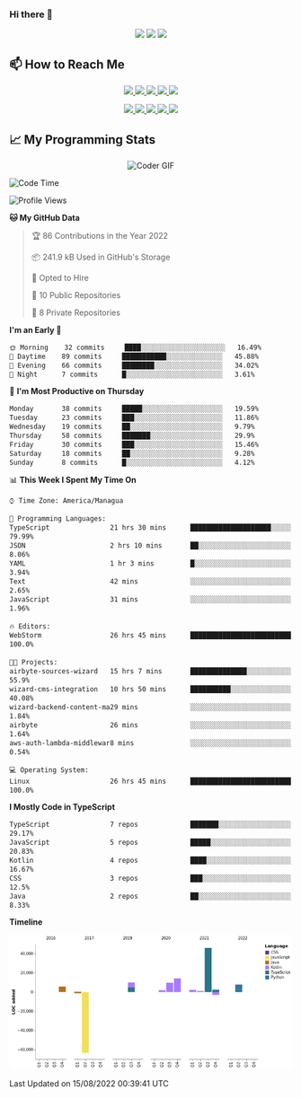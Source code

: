 ### Hi there 👋

<!--
**DevKenny/DevKenny** is a ✨ _special_ ✨ repository because its `README.md` (this file) appears on your GitHub profile.

Here are some ideas to get you started:

- 🔭 I’m currently working on ...
- 🌱 I’m currently learning ...
- 👯 I’m looking to collaborate on ...
- 🤔 I’m looking for help with ...
- 💬 Ask me about ...
- 📫 How to reach me: ...
- 😄 Pronouns: ...
- ⚡ Fun fact: ...
-->

<p align = "center">
  <img src="https://github-readme-stats.vercel.app/api?username=DevKenny&count_private=true&show_icons=true&theme=graywhite&line_height=30&hide_border=true">
  <img src="https://github-readme-stats.vercel.app/api/top-langs/?username=DevKenny&hide=html,css&theme=graywhite&hide_border=true">
  <img src="https://github-profile-summary-cards.vercel.app/api/cards/profile-details?username=DevKenny&theme=vue">
</p>

## 📫 How to Reach Me

<p align="center">
 <a href="https://devkenny.github.io">
  <img src="https://img.shields.io/badge/DevKenny-%23206A5D.svg?&style=for-the-badge&logo=jquery&logoColor=white" />
 </a>

 <a href="https://www.linkedin.com/in/hreal92">
  <img src="https://img.shields.io/badge/connect-%230077B5.svg?&style=for-the-badge&logo=linkedin&logoColor=white" />
 </a>

 <a href="https://join.skype.com/invite/IQ6gVADlpBSM">
  <img src="https://img.shields.io/badge/chat-%2300AFF0.svg?&style=for-the-badge&logo=skype&logoColor=white" />
 </a>

 <a href="mailto:realherrold@gmail.com">
  <img src="https://img.shields.io/badge/email-%23C14438.svg?&style=for-the-badge&logo=Gmail&logoColor=white" />
 </a>

 <a href="https://wa.me/50589517503">
  <img src="https://img.shields.io/badge/Whatsapp-%2300BFA5.svg?&style=for-the-badge&logo=Whatsapp&logoColor=white" />
 </a>
</p>

<p align="center">
  <a href="#">
    <img src="https://badges.pufler.dev/visits/DevKenny/DevKenny?style=flat-square&color=green&logo=github">
  </a>
  <a href="#">
    <img src="https://badges.pufler.dev/years/DevKenny?style=flat-square&color=green&logo=github">
  </a>
  <a href="#">
    <img src="https://badges.pufler.dev/repos/DevKenny?style=flat-square&color=green&logo=github">
  </a>
  <a href="#">
    <img src="https://badges.pufler.dev/gists/DevKenny?style=flat-square&color=green&logo=github">
  </a>
  <a href="#">
    <img src="https://badges.pufler.dev/commits/monthly/DevKenny?style=flat-square&color=green&logo=github">
  </a>
</p>

## 📈 My Programming Stats

<p align="center">
 <img src="https://www.mygo.ge/uploads/blog/1584023795.jpg" alt="Coder GIF" style="max-width:500px">
</p>

<!--START_SECTION:waka-->
![Code Time](http://img.shields.io/badge/Code%20Time-4%2C134%20hrs%2034%20mins-blue)

![Profile Views](http://img.shields.io/badge/Profile%20Views-0-blue)

**🐱 My GitHub Data** 

> 🏆 86 Contributions in the Year 2022
 > 
> 📦 241.9 kB Used in GitHub's Storage 
 > 
> 💼 Opted to Hire
 > 
> 📜 10 Public Repositories 
 > 
> 🔑 8 Private Repositories  
 > 
**I'm an Early 🐤** 

```text
🌞 Morning    32 commits     ████░░░░░░░░░░░░░░░░░░░░░   16.49% 
🌆 Daytime    89 commits     ███████████░░░░░░░░░░░░░░   45.88% 
🌃 Evening    66 commits     ████████░░░░░░░░░░░░░░░░░   34.02% 
🌙 Night      7 commits      █░░░░░░░░░░░░░░░░░░░░░░░░   3.61%

```
📅 **I'm Most Productive on Thursday** 

```text
Monday       38 commits     █████░░░░░░░░░░░░░░░░░░░░   19.59% 
Tuesday      23 commits     ███░░░░░░░░░░░░░░░░░░░░░░   11.86% 
Wednesday    19 commits     ██░░░░░░░░░░░░░░░░░░░░░░░   9.79% 
Thursday     58 commits     ███████░░░░░░░░░░░░░░░░░░   29.9% 
Friday       30 commits     ███░░░░░░░░░░░░░░░░░░░░░░   15.46% 
Saturday     18 commits     ██░░░░░░░░░░░░░░░░░░░░░░░   9.28% 
Sunday       8 commits      █░░░░░░░░░░░░░░░░░░░░░░░░   4.12%

```


📊 **This Week I Spent My Time On** 

```text
⌚︎ Time Zone: America/Managua

💬 Programming Languages: 
TypeScript               21 hrs 30 mins      ████████████████████░░░░░   79.99% 
JSON                     2 hrs 10 mins       ██░░░░░░░░░░░░░░░░░░░░░░░   8.06% 
YAML                     1 hr 3 mins         █░░░░░░░░░░░░░░░░░░░░░░░░   3.94% 
Text                     42 mins             ░░░░░░░░░░░░░░░░░░░░░░░░░   2.65% 
JavaScript               31 mins             ░░░░░░░░░░░░░░░░░░░░░░░░░   1.96%

🔥 Editors: 
WebStorm                 26 hrs 45 mins      █████████████████████████   100.0%

🐱‍💻 Projects: 
airbyte-sources-wizard   15 hrs 7 mins       ██████████████░░░░░░░░░░░   55.9% 
wizard-cms-integration   10 hrs 50 mins      ██████████░░░░░░░░░░░░░░░   40.08% 
wizard-backend-content-ma29 mins             ░░░░░░░░░░░░░░░░░░░░░░░░░   1.84% 
airbyte                  26 mins             ░░░░░░░░░░░░░░░░░░░░░░░░░   1.64% 
aws-auth-lambda-middlewar8 mins              ░░░░░░░░░░░░░░░░░░░░░░░░░   0.54%

💻 Operating System: 
Linux                    26 hrs 45 mins      █████████████████████████   100.0%

```

**I Mostly Code in TypeScript** 

```text
TypeScript               7 repos             ███████░░░░░░░░░░░░░░░░░░   29.17% 
JavaScript               5 repos             █████░░░░░░░░░░░░░░░░░░░░   20.83% 
Kotlin                   4 repos             ████░░░░░░░░░░░░░░░░░░░░░   16.67% 
CSS                      3 repos             ███░░░░░░░░░░░░░░░░░░░░░░   12.5% 
Java                     2 repos             ██░░░░░░░░░░░░░░░░░░░░░░░   8.33%

```


**Timeline**

![Chart not found](https://raw.githubusercontent.com/DevKenny/DevKenny/main/charts/bar_graph.png) 


 Last Updated on 15/08/2022 00:39:41 UTC
<!--END_SECTION:waka-->
